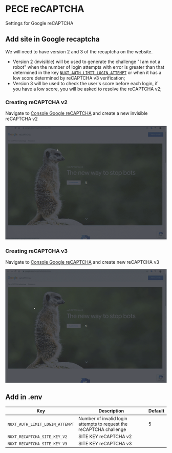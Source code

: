 # PECE reCAPTCHA

Settings for Google reCAPTCHA

## Add site in Google recaptcha

We will need to have version 2 and 3 of the recaptcha on the website.

- Version 2 (invisible) will be used to generate the challenge "I am not a robot" when the number of login attempts with error is greater than that determined in the key [`NUXT_AUTH_LIMIT_LOGIN_ATTEMPT`](#add-in-env) or when it has a low score determined by reCAPTCHA v3 verification;
- Version 3 will be used to check the user's score before each login, if you have a low score, you will be asked to resolve the reCAPTCHA v2;

### Creating reCAPTCHA v2

Navigate to <a href="https://www.google.com/recaptcha/admin" target="_blank">Console Google reCAPTCHA</a> and create a new invisible reCAPTCHA v2

![Simple auth configuration](images/captcha-v2.gif)


### Creating reCAPTCHA v3

Navigate to <a href="https://www.google.com/recaptcha/admin" target="_blank">Console Google reCAPTCHA</a> and create new reCAPTCHA v3

![Simple auth configuration](images/captcha-v3.gif)


## Add in .env

Key                               | Description                                                           | Default                      
--------------------------------- | --------------------------------------------------------------------- | -----------
`NUXT_AUTH_LIMIT_LOGIN_ATTEMPT`   | Number of invalid login attempts to request the reCAPTCHA challenge   | 5
`NUXT_RECAPTCHA_SITE_KEY_V2`      | SITE KEY reCAPTCHA v2                                                 | 
`NUXT_RECAPTCHA_SITE_KEY_V3`      | SITE KEY reCAPTCHA v3                                                 | 